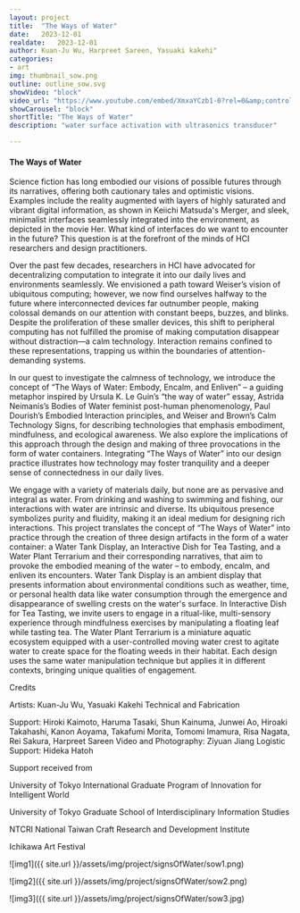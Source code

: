 ```yaml
---
layout: project
title:  "The Ways of Water"
date:   2023-12-01
realdate:   2023-12-01
author: Kuan-Ju Wu, Harpreet Sareen, Yasuaki kakehi"
categories:
- art
img: thumbnail_sow.png
outline: outline_sow.svg
showVideo: "block"
video_url: "https://www.youtube.com/embed/XmxaYCzb1-0?rel=0&amp;controls=0&amp;showinfo=0"
showCarousel: "block"
shortTitle: "The Ways of Water"
description: "water surface activation with ultrasonics transducer"

---
```

#### The Ways of Water ####


Science fiction has long embodied our visions of possible futures through its narratives, offering both cautionary tales and optimistic visions. Examples include the reality augmented with layers of highly saturated and vibrant digital information, as shown in Keiichi Matsuda's Merger, and sleek, minimalist interfaces seamlessly integrated into the environment, as depicted in the movie Her. What kind of interfaces do we want to encounter in the future? This question is at the forefront of the minds of HCI researchers and design practitioners.

Over the past few decades, researchers in HCI have advocated for decentralizing computation to integrate it into our daily lives and environments seamlessly. We envisioned a path toward Weiser’s vision of ubiquitous computing; however, we now find ourselves halfway to the future where interconnected devices far outnumber people, making colossal demands on our attention with constant beeps, buzzes, and blinks. Despite the proliferation of these smaller devices, this shift to peripheral computing has not fulfilled the promise of making computation disappear without distraction—a calm technology. Interaction remains confined to these representations, trapping us within the boundaries of attention-demanding systems.

In our quest to investigate the calmness of technology, we introduce the concept of “The Ways of Water: Embody, Encalm, and Enliven” – a guiding metaphor inspired by Ursula K. Le Guin’s “the way of water” essay, Astrida Neimanis’s Bodies of Water feminist post-human phenomenology, Paul Dourish’s Embodied Interaction principles, and Weiser and Brown’s Calm Technology Signs, for describing technologies that emphasis embodiment, mindfulness, and ecological awareness. We also explore the implications of this approach through the design and making of three provocations in the form of water containers. Integrating “The Ways of Water” into our design practice illustrates how technology may foster tranquility and a deeper sense of connectedness in our daily lives.

We engage with a variety of materials daily, but none are as pervasive and integral as water. From drinking and washing to swimming and fishing, our interactions with water are intrinsic and diverse. Its ubiquitous presence symbolizes purity and fluidity, making it an ideal medium for designing rich interactions. This project translates the concept of “The Ways of Water” into practice through the creation of three design artifacts in the form of a water container: a Water Tank Display, an Interactive Dish for Tea Tasting, and a Water Plant Terrarium and their corresponding narratives, that aim to provoke the embodied meaning of the water – to embody, encalm, and enliven its encounters. Water Tank Display is an ambient display that presents information about environmental conditions such as weather, time, or personal health data like water consumption through the emergence and disappearance of swelling crests on the water's surface. In Interactive Dish for Tea Tasting, we invite users to engage in a ritual-like, multi-sensory experience through mindfulness exercises by manipulating a floating leaf while tasting tea. The Water Plant Terrarium is a miniature aquatic ecosystem equipped with a user-controlled moving water crest to agitate water to create space for the floating weeds in their habitat. Each design uses the same water manipulation technique but applies it in different contexts, bringing unique qualities of engagement.


Credits

Artists: Kuan-Ju Wu, Yasuaki Kakehi
Technical and Fabrication 

Support: Hiroki Kaimoto, Haruma Tasaki, Shun Kainuma, Junwei Ao, Hiroaki Takahashi, Kanon Aoyama, Takafumi Morita, Tomomi Imamura, Risa Nagata, Rei Sakura, Harpreet Sareen
Video and Photography: Ziyuan Jiang
Logistic Support: Hideka Hatoh



Support received from

University of Tokyo International Graduate Program of Innovation for Intelligent World

University of Tokyo Graduate School of Interdisciplinary Information Studies

NTCRI National Taiwan Craft Research and Development Institute

Ichikawa Art Festival


![img1]({{ site.url }}/assets/img/project/signsOfWater/sow1.png)

![img2]({{ site.url }}/assets/img/project/signsOfWater/sow2.png)

![img3]({{ site.url }}/assets/img/project/signsOfWater/sow3.jpg)

<!-- <iframe src="https://drive.google.com/file/d/180up7E7itq-mWFl7VxI4fsnXqQq2y-OU/preview" width="680" height="480" allow="autoplay"></iframe> -->